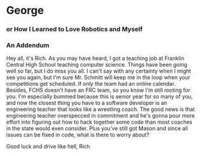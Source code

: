 # George
### or How I Learned to Love Robotics and Myself

















### An Addendum
Hey all, it's Rich. As you may have heard, I got a teaching job at Franklin Central High School teaching computer science. Things have been going well so far, but I do miss you all. I can't say with any certainty when I might see you again, but I'm sure Mr. Schmitt will keep me in the loop when your competitions get scheduled. If only the team had an online calendar. Besides, FCHS doesn't have an FRC team, so you know I'm still rooting for you. I'm especially bummed because this is senior year for so many of you, and now the closest thing you have to a software developer is an engineering teacher that looks like a wrestling coach. The good news is that engineering teacher overspecced in commitment and he's gonna pour more effort into figuring out how to hack together some code than most coaches in the state would even consider. Plus you've still got Mason and since all issues can be fixed in code, what is there to worry about?

Good luck and drive like hell,
Rich
